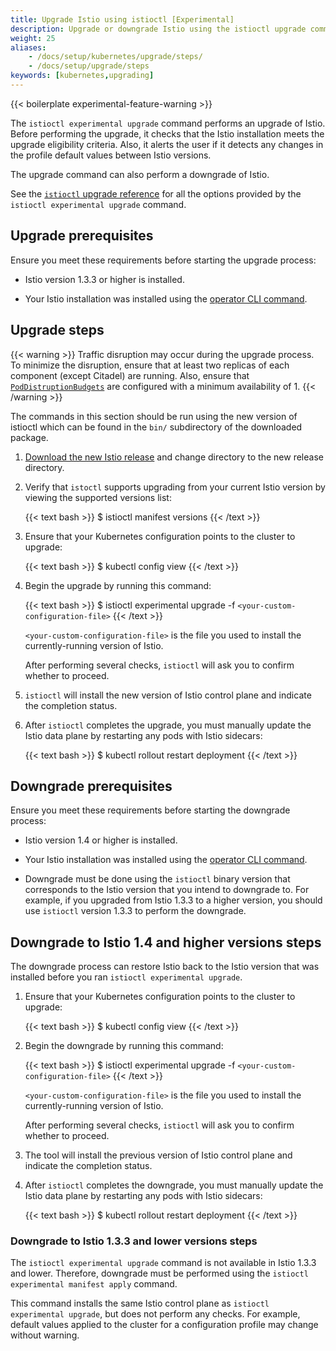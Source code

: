 ```yaml
---
title: Upgrade Istio using istioctl [Experimental]
description: Upgrade or downgrade Istio using the istioctl upgrade command.
weight: 25
aliases:
    - /docs/setup/kubernetes/upgrade/steps/
    - /docs/setup/upgrade/steps
keywords: [kubernetes,upgrading]
---
```


{{< boilerplate experimental-feature-warning >}}

The `istioctl experimental upgrade` command performs an upgrade of Istio. Before performing
the upgrade, it checks that the Istio installation meets the upgrade eligibility
criteria. Also, it alerts the user if it detects any changes in the profile
default values between Istio versions.

The upgrade command can also perform a downgrade of Istio.

See the [`istioctl` upgrade reference](/docs/reference/commands/istioctl/#istioctl-experimental-upgrade)
for all the options provided by the `istioctl experimental upgrade` command.

## Upgrade prerequisites

Ensure you meet these requirements before starting the upgrade process:

* Istio version 1.3.3 or higher is installed.

* Your Istio installation was installed using the
   [operator CLI command](/docs/setup/install/operator/).

## Upgrade steps

{{< warning >}}
Traffic disruption may occur during the upgrade process. To minimize the disruption, ensure
that at least two replicas of each component (except Citadel) are running. Also, ensure that
[`PodDistruptionBudgets`](https://kubernetes.io/docs/tasks/run-application/configure-pdb/)
are configured with a minimum availability of 1.
{{< /warning >}}

The commands in this section should be run using the new version of istioctl which
can be found in the `bin/` subdirectory of the downloaded package.

1. [Download the new Istio release](/docs/setup/#downloading-the-release)
   and change directory to the new release directory.

1. Verify that `istoctl` supports upgrading from your current Istio version by
   viewing the supported versions list:

    {{< text bash >}}
    $ istioctl manifest versions
    {{< /text >}}

1. Ensure that your Kubernetes configuration points to the cluster to upgrade:

    {{< text bash >}}
    $ kubectl config view
    {{< /text >}}

1. Begin the upgrade by running this command:

    {{< text bash >}}
    $ istioctl experimental upgrade -f `<your-custom-configuration-file>`
    {{< /text >}}

    `<your-custom-configuration-file>` is the file you used to install the
    currently-running version of Istio.

    After performing several checks, `istioctl` will ask you to confirm whether to proceed.

1. `istioctl` will install the new version of Istio control plane and indicate the
   completion status.

1. After `istioctl` completes the upgrade, you must manually update the Istio data plane
   by restarting any pods with Istio sidecars:

    {{< text bash >}}
    $ kubectl rollout restart deployment
    {{< /text >}}

## Downgrade prerequisites

Ensure you meet these requirements before starting the downgrade process:

* Istio version 1.4 or higher is installed.

* Your Istio installation was installed using the
   [operator CLI command](/docs/setup/install/operator/).

* Downgrade must be done using the `istioctl` binary version that
corresponds to the Istio version that you intend to downgrade to.
For example, if you upgraded from Istio 1.3.3 to a higher version, you should
use `istioctl` version 1.3.3 to perform the downgrade.

## Downgrade to Istio 1.4 and higher versions steps

The downgrade process can restore Istio back to the Istio version that was installed
before you ran `istioctl experimental upgrade`.

1. Ensure that your Kubernetes configuration points to the cluster to upgrade:

    {{< text bash >}}
    $ kubectl config view
    {{< /text >}}

1. Begin the downgrade by running this command:

    {{< text bash >}}
    $ istioctl experimental upgrade -f `<your-custom-configuration-file>`
    {{< /text >}}

    `<your-custom-configuration-file>` is the file you used to install the
    currently-running version of Istio.

    After performing several checks, `istioctl` will ask you to confirm whether to proceed.

1. The tool will install the previous version of Istio control plane and indicate the
   completion status.

1. After `istioctl` completes the downgrade, you must manually update the Istio data plane
   by restarting any pods with Istio sidecars:

    {{< text bash >}}
    $ kubectl rollout restart deployment
    {{< /text >}}

### Downgrade to Istio 1.3.3 and lower versions steps

The `istioctl experimental upgrade` command is not available in Istio 1.3.3 and lower.
Therefore, downgrade must be performed using the
`istioctl experimental manifest apply` command.

This command installs the same Istio control plane as `istioctl experimental upgrade`,
but does not perform any checks. For example, default values applied to the cluster
for a configuration profile may change without warning.
